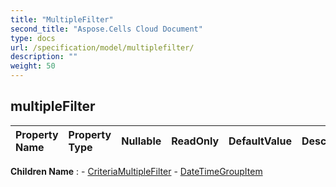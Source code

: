 ```yaml
---
title: "MultipleFilter"
second_title: "Aspose.Cells Cloud Document"
type: docs
url: /specification/model/multiplefilter/
description: ""
weight: 50
---
```


## **multipleFilter**

 

| Property Name | Property Type | Nullable |  ReadOnly | DefaultValue | Description | 
| :- | :- | :- |:- |  :- | :- |

**Children Name** : 
	-  [CriteriaMultipleFilter](criteriamultiplefilter) 
	-  [DateTimeGroupItem](datetimegroupitem) 
